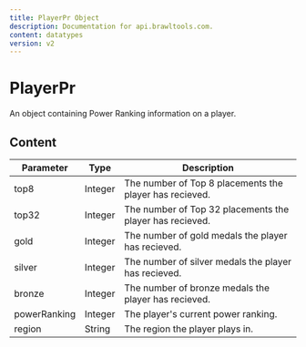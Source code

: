 ```yaml
---
title: PlayerPr Object
description: Documentation for api.brawltools.com.
content: datatypes
version: v2
---
```


# PlayerPr

An object containing Power Ranking information on a player.

## Content

| Parameter    | Type    | Description                                              |
| ------------ | ------- | -------------------------------------------------------- |
| top8         | Integer | The number of Top 8 placements the player has recieved.  |
| top32        | Integer | The number of Top 32 placements the player has recieved. |
| gold         | Integer | The number of gold medals the player has recieved.       |
| silver       | Integer | The number of silver medals the player has recieved.     |
| bronze       | Integer | The number of bronze medals the player has recieved.     |
| powerRanking | Integer | The player's current power ranking.                      |
| region       | String  | The region the player plays in.                          |
